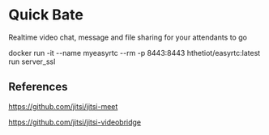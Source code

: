# Quick Bate

Realtime video chat, message and file sharing for your attendants to go

docker run -it --name myeasyrtc --rm -p 8443:8443 hthetiot/easyrtc:latest run server_ssl

## References

https://github.com/jitsi/jitsi-meet

https://github.com/jitsi/jitsi-videobridge

